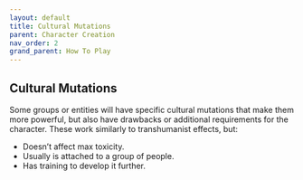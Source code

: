 ```yaml
---
layout: default
title: Cultural Mutations
parent: Character Creation
nav_order: 2
grand_parent: How To Play
---
```

## Cultural Mutations
Some groups or entities will have specific cultural mutations that make them more powerful, but also have drawbacks or additional requirements for the character. These work similarly to transhumanist effects, but: 

- Doesn’t affect max toxicity. 
- Usually is attached to a group of people.
- Has training to develop it further.
